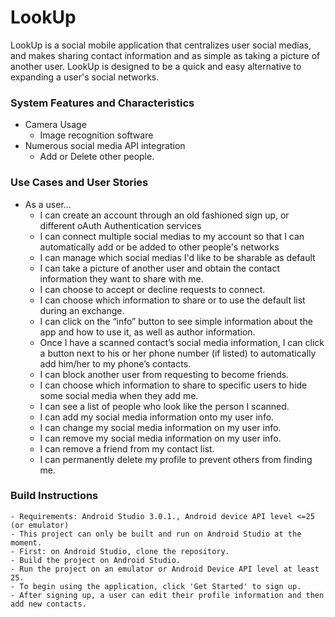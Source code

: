 # LookUp
LookUp is a social mobile application that centralizes user social medias, and makes sharing contact information and as simple as taking a picture of another user. LookUp is designed to be a quick and easy alternative to expanding a user's social networks.

### System Features and Characteristics
+ Camera Usage
    - Image recognition software
+ Numerous social media API integration
    - Add or Delete other people.


### Use Cases and User Stories
+ As a user...
    - I can create an account through an old fashioned sign up, or different oAuth Authentication services
    - I can connect multiple social medias to my account so that I can automatically add or be added to other people's networks
    - I can manage which social medias I'd like to be sharable as default
    - I can take a picture of another user and obtain the contact information they want to share with me.
    - I can choose to accept or decline requests to connect.
    - I can choose which information to share or to use the default list during an exchange.
    - I can click on the “info” button to see simple information about the app and how to use it, as well as author information.
    - Once I have a scanned contact’s social media information, I can click a button next to his or her phone number (if listed) to automatically add him/her to my phone’s contacts.
    - I can block another user from requesting to become friends.
    - I can choose which information to share to specific users to hide some social media when they add me.
    - I can see a list of people who look like the person I scanned.
    - I can add my social media information onto my user info.
    - I can change my social media information on my user info.
    - I can remove my social media information on my user info.
    - I can remove a friend from my contact list.
    - I can permanently delete my profile to prevent others from finding me.
    
### Build Instructions
    - Requirements: Android Studio 3.0.1., Android device API level <=25 (or emulator) 
    - This project can only be built and run on Android Studio at the moment. 
    - First: on Android Studio, clone the repository.
    - Build the project on Android Studio.
    - Run the project on an emulator or Android Device API level at least 25.
    - To begin using the application, click 'Get Started' to sign up. 
    - After signing up, a user can edit their profile information and then add new contacts.
